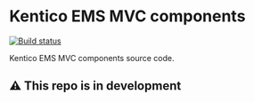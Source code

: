 # Kentico EMS MVC components
[![Build status](https://ci.appveyor.com/api/projects/status/st73cvjh2vr7r0ck?svg=true&retina=true)](https://ci.appveyor.com/project/kentico/ems-mvc-components/)

Kentico EMS MVC components source code.

## :warning: This repo is in development
